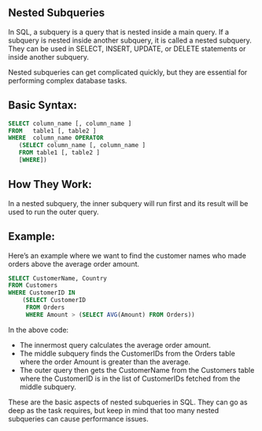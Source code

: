 ## Nested Subqueries

In SQL, a subquery is a query that is nested inside a main query. If a subquery is nested inside another subquery, it is called a nested subquery. They can be used in SELECT, INSERT, UPDATE, or DELETE statements or inside another subquery.

Nested subqueries can get complicated quickly, but they are essential for performing complex database tasks.

## Basic Syntax:

```SQL
SELECT column_name [, column_name ]
FROM   table1 [, table2 ]
WHERE  column_name OPERATOR
   (SELECT column_name [, column_name ]
   FROM table1 [, table2 ]
   [WHERE])
```

## How They Work:

In a nested subquery, the inner subquery will run first and its result will be used to run the outer query.

## Example:

Here’s an example where we want to find the customer names who made orders above the average order amount.

```SQL
SELECT CustomerName, Country
FROM Customers
WHERE CustomerID IN
    (SELECT CustomerID
     FROM Orders
     WHERE Amount > (SELECT AVG(Amount) FROM Orders))
```

In the above code:

* The innermost query calculates the average order amount.
* The middle subquery finds the CustomerIDs from the Orders table where the order Amount is greater than the average.
* The outer query then gets the CustomerName from the Customers table where the CustomerID is in the list of CustomerIDs fetched from the middle subquery.

These are the basic aspects of nested subqueries in SQL. They can go as deep as the task requires, but keep in mind that too many nested subqueries can cause performance issues.